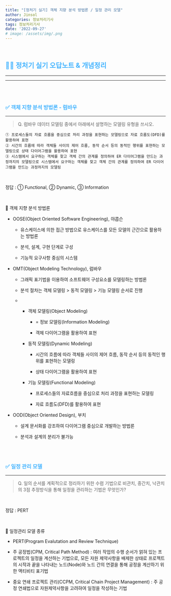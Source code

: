 ```yaml
---
title: "[정처기 실기] 객체 지향 분석 방법론 / 일정 관리 모델"
author: Jinsol
categories: 정보처리기사
tags: 정보처리기사
date: '2022-09-27'
# image: /assets/img/.png
---
```


<br>

## <span style="color:#47B5FF">**🤷‍♀️ 정처기 실기 오답노트 & 개념정리**</span>
<hr>
<hr>

<br>
<br>

### <span style="color:#47B5FF">**✅ 객체 지향 분석 방법론 - 럼바우**</span>
<hr>

> Q. 럼바우 데이터 모델링 중에서 아래에서 설명하는 모델링 유형을 쓰시오.

    ① 프로세스들의 자료 흐름을 중심으로 처리 과정을 표현하는 모델링으로 자료 흐름도(DFD)를 활용하여 표현
    ② 시간의 흐름에 따라 객체들 사이의 제어 흐름, 동작 순서 등의 동적인 행위를 표현하는 모델링으로 상태 다이어그램을 활용하여 표현
    ③ 시스템에서 요구하는 객체를 찾고 객체 간의 관계를 정의하여 ER 다이어그램을 만드는 과정까지의 모델링으로 시스템에서 요구하는 객체를 찾고 객체 간의 관계를 정의하여 ER 다이어그램을 만드는 과정까지의 모델링

<br>

정답 : ① Functional, ② Dynamic, ③ Information

<br>

🔎 객체 지향 분석 방법론

- OOSE(Object Oriented Software Engineering), 야콥슨

    - 유스케이스에 의한 접근 방법으로 유스케이스를 모든 모델의 근간으로 활용하는 방법론

    - 분석, 설계, 구현 단계로 구성

    - 기능적 요구사항 중심의 시스템

- OMT(Object Modeling Technology), 럼바우

    - 그래픽 표기법을 이용하여 소프트웨어 구성요소를 모델링하는 방법론

    - 분석 절차는 객체 모델링 > 동적 모델링 > 기능 모델링 순서로 진행

    -   - 객체 모델링(Object Modeling)

            - = 정보 모델링(Information Modeling)

            - 객체 다이어그램을 활용하여 표현

        - 동적 모델링(Dynamic Modeling)

            - 시간의 흐름에 따라 객체들 사이의 제어 흐름, 동작 순서 등의 동적인 행위를 표현하는 모델링

            - 상태 다이어그램을 활용하여 표현

        - 기능 모델링(Functional Modeling)

            - 프로세스들의 자료흐름을 중심으로 처리 과정을 표현하는 모델링

            - 자료 흐름도(DFD)를 활용하여 표현

- OOD(Object Oriented Design), 부치

    - 설계 문서화를 강조하여 다이어그램 중심으로 개발하는 방법론

    - 분석과 설계의 분리가 불가능

<br>
<br>

### <span style="color:#47B5FF">**✅ 일정 관리 모델**</span>
<hr>

> Q. 일의 순서를 계획적으로 정리하기 위한 수렴 기법으로 비관치, 중간치, 낙관치의 3점 추정방식을 통해 일정을 관리하는 기법은 무엇인가?

<br>

정답 : PERT

<br>

🔎 일정관리 모델 종류

- PERT(Program Evalutation and Review Technique)

- 주 공정법(CPM, Critical Path Method) : 여러 작업의 수행 순서가 얽혀 있는 프로젝트의 일정을 계산하는 기법으로, 모든 자원 제약사항을 배제한 상태로 프로젝트의 시작과 끝을 나타내는 노드(Node)와 노드 간의 연결을 통해 공정을 계산하기 위한 액티비티 표기법

- 중요 연쇄 프로젝트 관리(CCPM, Critical Chain Project Management) : 주 공정 연쇄법으로 자원제약사항을 고려햐여 일정을 작성하는 기법